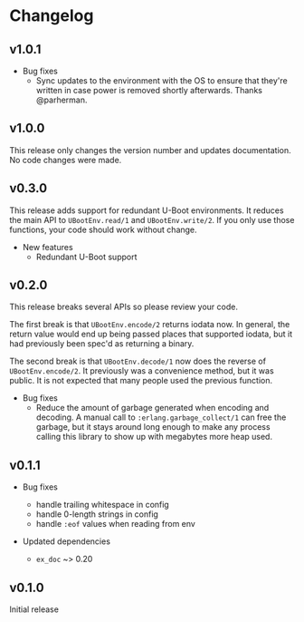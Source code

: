 # Changelog

## v1.0.1

* Bug fixes
  * Sync updates to the environment with the OS to ensure that they're written
    in case power is removed shortly afterwards. Thanks @parherman.

## v1.0.0

This release only changes the version number and updates documentation. No code
changes were made.

## v0.3.0

This release adds support for redundant U-Boot environments. It reduces the main
API to `UBootEnv.read/1` and `UBootEnv.write/2`. If you only use those
functions, your code should work without change.

* New features
  * Redundant U-Boot support

## v0.2.0

This release breaks several APIs so please review your code.

The first break is that `UBootEnv.encode/2` returns iodata now. In general, the
return value would end up being passed places that supported iodata, but it had
previously been spec'd as returning a binary.

The second break is that `UBootEnv.decode/1` now does the reverse of
`UBootEnv.encode/2`. It previously was a convenience method, but it was public.
It is not expected that many people used the previous function.

* Bug fixes
  * Reduce the amount of garbage generated when encoding and decoding. A manual
    call to `:erlang.garbage_collect/1` can free the garbage, but it stays
    around long enough to make any process calling this library to show up with
    megabytes more heap used.

## v0.1.1

* Bug fixes
  * handle trailing whitespace in config
  * handle 0-length strings in config
  * handle `:eof` values when reading from env

* Updated dependencies
  * `ex_doc` ~> 0.20

## v0.1.0

Initial release
